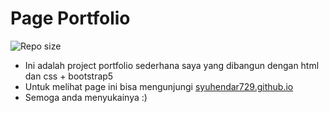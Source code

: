 # Page Portfolio

![Repo size](https://img.shields.io/github/repo-size/syuhendar729/public-dotfiles?label=Dotfiles%20Size&style=for-the-badge)


- Ini adalah project portfolio sederhana saya yang dibangun dengan html dan css + bootstrap5
- Untuk melihat page ini bisa mengunjungi <a href="https://syuhendar729.github.io/">syuhendar729.github.io</a>
- Semoga anda menyukainya :)
